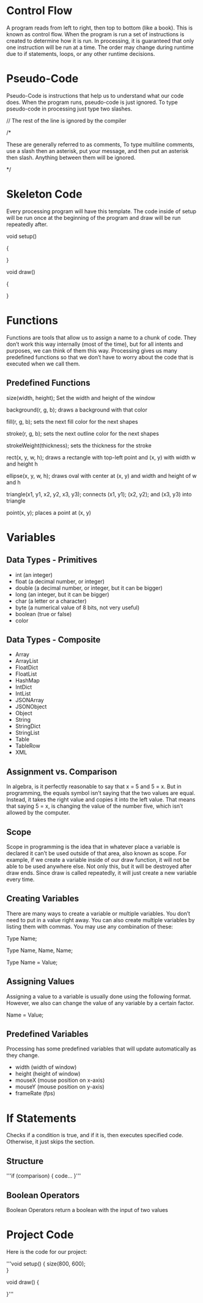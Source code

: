 # **Control Flow**

A program reads from left to right, then top to bottom (like a book). This is known as control flow. When the program is run a set of instructions is created to determine how it is run. In processing, it is guaranteed that only one instruction will be run at a time. The order may change during runtime due to if statements, loops, or any other runtime decisions. 


# **Pseudo-Code**

Pseudo-Code is instructions that help us to understand what our code does. When the program runs, pseudo-code is just ignored. To type pseudo-code in processing just type two slashes. 

// The rest of the line is ignored by the compiler

/* 

These are generally referred to as comments, To type multiline comments, use a slash then an asterisk, put your message, and then put an asterisk then slash. Anything between them will be ignored.

*/


# **Skeleton Code**

Every processing program will have this template. The code inside of setup will be run once at the beginning of the program and draw will be run repeatedly after. 

void setup()

{

}

void draw()

{

}


# **Functions**

Functions are tools that allow us to assign a name to a chunk of code. They don’t work this way internally (most of the time), but for all intents and purposes, we can think of them this way. Processing gives us many predefined functions so that we don’t have to worry about the code that is executed when we call them.


## **Predefined Functions**

size(width, height); Set the width and height of the window

background(r, g, b); draws a background with that color

fill(r, g, b); sets the next fill color for the next shapes

stroke(r, g, b); sets the next outline color for the next shapes

strokeWeight(thickness); sets the thickness for the stroke

rect(x, y, w, h); draws  a rectangle with top-left point and (x, y) with width w and height h

ellipse(x, y, w, h); draws oval with center at (x, y) and width and height of w and h

triangle(x1, y1, x2, y2, x3, y3); connects (x1, y1); (x2, y2); and (x3, y3) into triangle

point(x, y); places a point at (x, y)


# **Variables**

## **Data Types - Primitives**

*    int (an integer)
*    float (a decimal number, or integer)
*    double (a decimal number, or integer, but it can be bigger)
*    long (an integer, but it can be bigger)
*    char (a letter or a character)
*    byte (a numerical value of 8 bits, not very useful)
*    boolean (true or false)
*    color

## **Data Types - Composite**

*   Array
*   ArrayList
*   FloatDict
*   FloatList
*   HashMap
*   IntDict
*   IntList
*   JSONArray
*   JSONObject
*   Object
*   String
*   StringDict
*   StringList
*   Table
*   TableRow
*   XML

## **Assignment vs. Comparison**

In algebra, is it perfectly reasonable to say that x = 5 and 5 = x. But in programming, the equals symbol isn’t saying that the two values are equal. Instead, it takes the right value and copies it into the left value. That means that saying 5 = x, is changing the value of the number five, which isn’t allowed by the computer.

## **Scope**

Scope in programming is the idea that in whatever place a variable is declared it can’t be used outside of that area, also known as scope. For example, if we create a variable inside of our draw function, it will not be able to be used anywhere else. Not only this, but it will be destroyed after draw ends. Since draw is called repeatedly, it will just create a new variable every time.

## **Creating Variables**

There are many ways to create a variable or multiple variables. You don’t need to put in a value right away. You can also create multiple variables by listing them with commas. You may use any combination of these:

Type Name;

Type Name, Name, Name;

Type Name = Value;

## **Assigning Values**

Assigning a value to a variable is usually done using the following format. However, we also can change the value of any variable by a certain factor.

Name = Value;

## **Predefined Variables**

Processing has some predefined variables that will update automatically as they change. 

* 	width (width of window)
*   height (height of window)
*   mouseX (mouse position on x-axis)
*   mouseY (mouse position on y-axis)
*   frameRate (fps)

# **If Statements**

Checks if a condition is true, and if it is, then executes specified code. Otherwise, it just skips the section.

## **Structure**

'''if (comparison) 
{
	code...
}'''

## **Boolean Operators**

Boolean Operators return a boolean with the input of two values

# **Project Code**

Here is the code for our project:

'''void setup() { 
	size(800, 600);   
}

void draw() {

}'''
